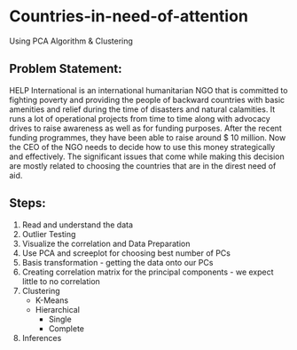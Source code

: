 # Countries-in-need-of-attention
Using PCA Algorithm & Clustering

## Problem Statement:
HELP International is an international humanitarian NGO that is committed to fighting poverty and providing the people of backward countries with basic amenities and relief during the time of disasters and natural calamities. It runs a lot of operational projects from time to time along with advocacy drives to raise awareness as well as for funding purposes.
After the recent funding programmes, they have been able to raise around $ 10 million. Now the CEO of the NGO needs to decide how to use this money strategically and effectively. The significant issues that come while making this decision are mostly related to choosing the countries that are in the direst need of aid. 


## Steps:
1. Read and understand the data
2. Outlier Testing
3. Visualize the correlation and Data Preparation
4. Use PCA and screeplot for choosing best number of PCs
5. Basis transformation - getting the data onto our PCs
6. Creating correlation matrix for the principal components - we expect little to no correlation
7. Clustering 
    - K-Means
    - Hierarchical
        - Single
        - Complete
8. Inferences

